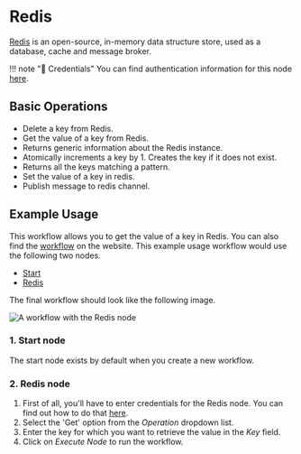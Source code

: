 # Redis

[Redis](https://redis.io/) is an open-source, in-memory data structure store, used as a database, cache and message broker.

!!! note "🔑 Credentials"
    You can find authentication information for this node [here](/integrations/credentials/redis/).


## Basic Operations

* Delete a key from Redis.
* Get the value of a key from Redis.
* Returns generic information about the Redis instance.
* Atomically increments a key by 1. Creates the key if it does not exist.
* Returns all the keys matching a pattern.
* Set the value of a key in redis.
* Publish message to redis channel.


## Example Usage

This workflow allows you to get the value of a key in Redis. You can also find the [workflow](https://n8n.io/workflows/557) on the website. This example usage workflow would use the following two nodes.
- [Start](/integrations/core-nodes/n8n-nodes-base.start/)
- [Redis]()

The final workflow should look like the following image.

![A workflow with the Redis node](/_images/integrations/nodes/redis/workflow.png)

### 1. Start node

The start node exists by default when you create a new workflow.

### 2. Redis node

1. First of all, you'll have to enter credentials for the Redis node. You can find out how to do that [here](/integrations/credentials/redis/).
2. Select the 'Get' option from the *Operation* dropdown list.
3. Enter the key for which you want to retrieve the value in the *Key* field.
4. Click on *Execute Node* to run the workflow.




